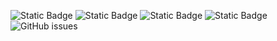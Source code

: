 ![Static Badge](https://img.shields.io/badge/blacklists-60-000000) ![Static Badge](https://img.shields.io/badge/blacklisted-2693144-cc0000) ![Static Badge](https://img.shields.io/badge/whitelisted-2242-00CC00) ![Static Badge](https://img.shields.io/badge/streaming_blacklist-28106-000000) ![GitHub issues](https://img.shields.io/github/issues/fabriziosalmi/blacklists)
